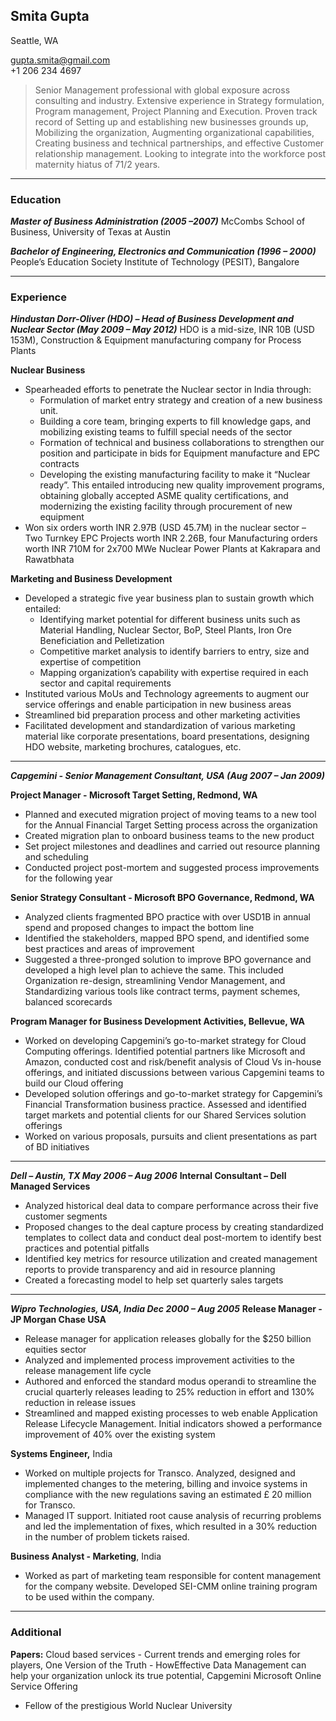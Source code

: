 
## Smita Gupta                                            
Seattle, WA

[gupta.smita@gmail.com](gupta.smita@gmail.com)  
+1 206 234 4697

>Senior Management professional with global exposure across consulting and industry. Extensive experience in Strategy formulation, Program management, Project Planning and Execution. Proven track record of Setting up and establishing new businesses grounds up, Mobilizing the organization, Augmenting organizational capabilities, Creating business and technical partnerships, and effective Customer relationship management. Looking to integrate into the workforce post maternity hiatus of 71/2 years.
---
### Education
***Master of Business Administration (2005 –2007)***
McCombs School of Business, University of Texas at Austin

***Bachelor of Engineering, Electronics and Communication (1996 – 2000)***
People’s Education Society Institute of Technology (PESIT), Bangalore

---
### Experience
***Hindustan Dorr-Oliver (HDO) – Head of Business Development and Nuclear Sector (May 2009 – May 2012)***
HDO is a mid-size, INR 10B (USD 153M), Construction & Equipment manufacturing company for Process Plants

**Nuclear Business**
* Spearheaded efforts to penetrate the Nuclear sector in India through:
    *  Formulation of market entry strategy and creation of a new business unit.
    * Building a core team, bringing experts to fill knowledge gaps, and mobilizing existing teams to fulfill
special needs of the sector
    * Formation of technical and business collaborations to strengthen our position and participate in bids for
Equipment manufacture and EPC contracts
    * Developing the existing manufacturing facility to make it “Nuclear ready”. This entailed introducing new quality improvement programs, obtaining globally accepted ASME quality certifications, and
modernizing the existing facility through procurement of new equipment
* Won six orders worth INR 2.97B (USD 45.7M) in the nuclear sector – Two Turnkey EPC Projects worth INR 2.26B, four Manufacturing orders worth INR 710M for 2x700 MWe Nuclear Power Plants at Kakrapara and Rawatbhata

**Marketing and Business Development**
* Developed a strategic five year business plan to sustain growth which entailed:
     * Identifying market potential for different business units such as Material Handling, Nuclear Sector, BoP, Steel Plants, Iron Ore Beneficiation and Pelletization 
     * Competitive market analysis to identify barriers to entry, size and expertise of competition
     * Mapping organization’s capability with expertise required in each sector and capital requirements
* Instituted various MoUs and Technology agreements to augment our service offerings and enable participation in new business areas
* Streamlined bid preparation process and other marketing activities
* Facilitated development and standardization of various marketing material like corporate presentations, board presentations, designing HDO website, marketing brochures, catalogues, etc.
---
***Capgemini - Senior Management Consultant, USA  (Aug 2007 – Jan 2009)***
 
 **Project Manager - Microsoft Target Setting, Redmond, WA**
* Planned and executed migration project of moving teams to a new tool for the Annual Financial Target Setting process across the organization
* Created migration plan to onboard business teams to the new product
* Set project milestones and deadlines and carried out resource planning and scheduling
* Conducted project post-mortem and suggested process improvements for the following year

 **Senior Strategy Consultant - Microsoft BPO Governance, Redmond, WA** 
* Analyzed clients fragmented BPO practice with over USD1B in annual spend and proposed changes to impact the bottom line
* Identified the stakeholders, mapped BPO spend, and identified some best practices and areas of improvement
* Suggested a three-pronged solution to improve BPO governance and developed a high level plan to achieve the same. This included Organization re-design, streamlining Vendor Management, and Standardizing various tools like contract terms, payment schemes, balanced scorecards

**Program Manager for Business Development Activities, Bellevue, WA**
* Worked on developing Capgemini’s go-to-market strategy for Cloud Computing offerings. Identified potential partners like Microsoft and Amazon, conducted cost and risk/benefit analysis of Cloud Vs in-house offerings, and initiated discussions between various Capgemini teams to build our Cloud offering
* Developed solution offerings and go-to-market strategy for Capgemini’s Financial Transformation business practice. Assessed and identified target markets and potential clients for our Shared Services solution offerings
* Worked on various proposals, pursuits and client presentations as part of BD initiatives
---
***Dell – Austin, TX May 2006 – Aug 2006***
**Internal Consultant – Dell Managed Services**
* Analyzed historical deal data to compare performance across their five customer segments
* Proposed changes to the deal capture process by creating standardized templates to collect data and conduct deal post-mortem to identify best practices and potential pitfalls
* Identified key metrics for resource utilization and created management reports to provide transparency and aid in resource planning
* Created a forecasting model to help set quarterly sales targets
---
***Wipro Technologies, USA, India Dec 2000 – Aug 2005***
**Release Manager - JP Morgan Chase USA**
* Release manager for application releases globally for the $250 billion equities sector
* Analyzed and implemented process improvement activities to the release management life cycle
* Authored and enforced the standard modus operandi to streamline the crucial quarterly releases leading to 25% reduction in effort and 130% reduction in release issues
* Streamlined and mapped existing processes to web enable Application Release Lifecycle Management. Initial indicators  showed a performance improvement of 40% over the existing system

 **Systems Engineer,** India
* Worked on multiple projects for Transco. Analyzed, designed and implemented changes to the metering, billing and invoice systems in compliance with the new regulations saving an estimated £ 20 million for Transco. 
* Managed IT support. Initiated root cause analysis of recurring problems and led the implementation of fixes, which resulted in a 30% reduction in the number of problem tickets raised.

**Business Analyst - Marketing**, India
* Worked as part of marketing team responsible for content management for the company website. Developed SEI-CMM online training program to be used within the company.
---
### Additional
**Papers:** Cloud based services - Current trends and emerging roles for players, One Version of the Truth - HowEffective Data Management can help your organization unlock its true potential, Capgemini Microsoft Online
Service Offering
* Fellow of the prestigious World Nuclear University
